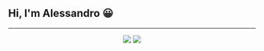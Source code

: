 ## Hi, I'm Alessandro 😀
---

<div align="center">
   <a href="mailto: lorenzi.alessandro19@gmail.com"><img src="https://img.shields.io/badge/Gmail-D14836?style=for-the-badge&logo=gmail&logoColor=white"></img></a>
   <a href="https://www.linkedin.com/in/alessandro-lorenzi-48a6131b5/" target="_blank"><img src="https://img.shields.io/badge/LinkedIn-0077B5?style=for-the-badge&logo=linkedin&logoColor=white"></img></a>
</div>


